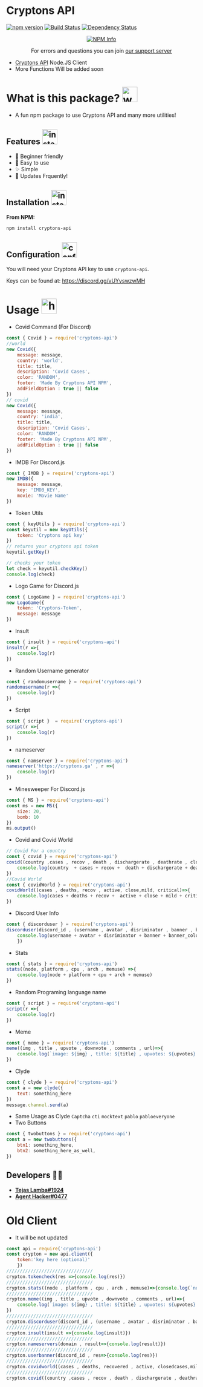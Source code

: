 # Cryptons API
[![npm version](https://badge.fury.io/js/cryptons-api.svg)](https://www.npmjs.com/package/cryptons-api)
[![Build Status](https://travis-ci.org/AgentHackerYT/cryptons-api.svg?branch=main)](https://travis-ci.org/AgentHackerYT/cryptons-api)
[![Dependency Status](https://david-dm.org/AgentHackerYT/cryptons-api.svg)](https://david-dm.org/AgentHackerYT/cryptons-api)

<div align="center">
  <p>
    <a href="https://nodei.co/npm/cryptons-api
/"><img src="https://nodei.co/npm/cryptons-api.png?downloads=true&stars=true" alt="NPM Info" /></a>
  </p>
</div>
<title>Cryptons API | Official Docs</title>
<div align="center">
 <p>
 For errors and questions you can join <a href="https://discord.gg/vUYvswzwMH">our support server</a></p>
</div>

- [Cryptons API](https://cryptons.ga/) Node.JS Client
- More Functions Will be added soon

# What is this package? <img src = "https://cdn.discordapp.com/emojis/854915298724282379.gif?v=1" alt="what" width=40>

- A fun npm package to use Cryptons API and many more utilities!

## Features <img src = "https://cdn.discordapp.com/emojis/815135700063879219.gif?v=1" alt="install" width=40>
- 🧑 Beginner friendly
- 🎉 Easy to use
- ✨ Simple
- 🔘 Updates Frquently!

## Installation <img src = "https://cdn.discordapp.com/emojis/852546107279147028.gif?v=1" alt="install" width=40>

**From NPM:**
```sh
npm install cryptons-api
```

## Configuration <img src = "https://cdn.discordapp.com/emojis/830498299584446494.gif?v=1" alt="config" width=40>

You will need your Cryptons API key to use `cryptons-api`.

Keys can be found at: https://discord.gg/vUYvswzwMH

# Usage <img src = "https://cdn.discordapp.com/emojis/837910195450937384.png?v=1" alt = "hmmm" width=40>
- Covid Command (For Discord)
```js
const { Covid } = require('cryptons-api')
//world
new Covid({
    message: message,
    country: 'world',
    title: title,
    description: 'Covid Cases',
    color: 'RANDOM',
    footer: 'Made By Cryptons API NPM',
    addFieldOption : true || false
})
// covid
new Covid({
    message: message,
    country: 'india',
    title: title,
    description: 'Covid Cases',
    color: 'RANDOM',
    footer: 'Made By Cryptons API NPM',
    addFieldOption : true || false
})
```
- IMDB For Discord.js
```js
const { IMDB } = require('cryptons-api')
new IMDB({
    message: message,
    key: 'IMDB_KEY',
    movie: 'Movie Name'
})
```
- Token Utils
```js
const { keyUtils } = require('cryptons-api')
const keyutil = new keyUtils({
    token: 'Cryptons api key'
})
// returns your cryptons api token
keyutil.getKey()

// checks your token
let check = keyutil.checkKey()
console.log(check)
```
- Logo Game for Discord.js
```js
const { LogoGame } = require('cryptons-api')
new LogoGame({
    token: 'Cryptons-Token',
    message: message
})
```
- Insult
```js
const { insult } = require('cryptons-api')
insult(r =>{
    console.log(r)
})
```
- Random Username generator
```js
const { randomusername } = require('cryptons-api')
randomusername(r =>{
    console.log(r)
})
```
- Script
```js
const { script }  = require('cryptons-api')
script(r =>{
    console.log(r)
})
```
- nameserver
```js
const { namserver } = require('cryptons-api')
nameserver('https://cryptons.ga' , r =>{
    console.log(r)
})
```
- Minesweeper For Discord.js
```js
const { MS } = require('cryptons-api')
const ms = new MS({
    size: 20,
    bomb: 10
})
ms.output()
```
- Covid and Covid World 
```js
// Covid For a country
const { covid } = require('cryptons-api')
covid((country ,cases , recov , death , dischargerate , deathrate , closed , flaglink) =>{ 
    console.log(country  + cases + recov +  death + dischargerate + deathrate + closed + flaglink )
})
//Covid World
const { covidWorld } = require('cryptons-api')
covidWorld((cases , deaths, recov , active, close,mild, critical)=>{
    console.log(cases + deaths + recov +  active + close + mild + critical)
})
```
- Discord User Info
```js
const { discorduser } = require('cryptons-api')
discorduser(discord_id , (username , avatar , disriminator , banner , banner_color , accent_color)=>{
    console.log(username + avatar + disriminator + banner + banner_color + accent_color)
    })
```
- Stats
```js
const { stats } = require('cryptons-api')
stats((node, platform , cpu , arch , memuse) =>{
    console.log(node + platform + cpu + arch + memuse)
})
```
- Random Programing language name
```js
const { script } = require('cryptons-api')
script(r =>{
    console.log(r)
})
```
- Meme
```js
const { meme } = require('cryptons-api')
meme((img , title , upvote , downvote , comments , url)=>{
    console.log(`image: ${img} , title: ${title} , upvotes: ${upvotes} , downvotes: ${downvotes} , comments: ${comments} , url: ${url}`)
})
```
- Clyde
```js
const { clyde } = require('cryptons-api')
const a = new clyde({
    text: something_here
})
message.channel.send(a)
```
- Same Usage as Clyde
`Captcha`
`cti`
`mocktext`
`pablo`
`pabloeveryone`
- Two Buttons
```js
const { twobuttons } = require('cryptons-api')
const a = new twobuttons({
    btn1: something_here,
    btn2: something_here_as_well,
})
```
## Developers 👨‍💻
- **[Tejas Lamba#1924](https://github.com/TajuModding)**
- **[Agent Hacker#0477](https://github.com/AgentHackerYT)**
# Old Client
- It will be not updated
```js
const api = require('cryptons-api')
const crypton = new api.client({
    token:'key here (optional)'
    })
////////////////////////////////
crypton.tokencheck(res =>{console.log(res)})
////////////////////////////////
crypton.stats((node , platform , cpu , arch , memuse)=>{console.log(`node: ${node}, platform: ${platform} , arch: ${arch} , memuse: ${memuse}`)})
////////////////////////////////
crypton.meme((img , title , upvote , downvote , comments , url)=>{
    console.log(`image: ${img} , title: ${title} , upvotes: ${upvotes} , downvotes: ${downvotes} , comments: ${comments} , url: ${url}`)
})
////////////////////////////////
crypton.discorduser(discord_id , (username , avatar , disriminator , banner , banner_color , accent_color)=>{console.log(all things)})
////////////////////////////////
crypton.insult(insult =>{console.log(insult)})
////////////////////////////////
crypton.nameservers(domain , result=>{console.log(result)})
////////////////////////////////
crypton.userbanner(discord_id , res=>{console.log(res)})
////////////////////////////////
crypton.covidworld((cases , deaths, recovered , active, closedcases,mildcases, criticalcases)=>{console.log(cases + deaths + recovered + active + closedcases + mildcases + criticalcases)})
////////////////////////////////
crypton.covid((country ,cases , recov , death , dischargerate , deathrate , closed , flaglink) => {console.log(country + cases + recov + death + dischargerate + deathrate + closed + flaglink)})
```


